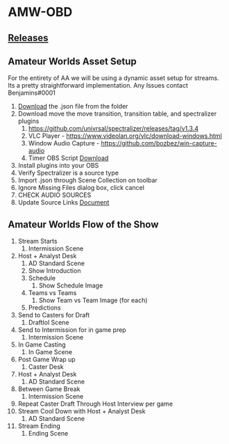# AMW-OBD

## [Releases](https://github.com/DaBenjamins/AMW-OBS/releases)

## Amateur Worlds Asset Setup

For the entirety of AA we will be using a dynamic asset setup for streams. Its a pretty straightforward implementation.
Any Issues contact Benjamins#0001

1. [Download](https://github.com/DaBenjamins/AMW-OBS/releases) the .json file from the folder
2. Download move the move transition, transition table, and spectralizer plugins
	1. https://github.com/univrsal/spectralizer/releases/tag/v1.3.4
	2. VLC Player - https://www.videolan.org/vlc/download-windows.html
	3. Window Audio Capture - https://github.com/bozbez/win-capture-audio
	4. Timer OBS Script [Download](https://raw.githubusercontent.com/DaBenjamins/AMW-OBS/main/countdownadaptivetime.lua)
3. Install plugins into your OBS
4. Verify Spectralizer is a source type
5. Import .json through Scene Collection on toolbar
6. Ignore Missing Files dialog box, click cancel
7. CHECK AUDIO SOURCES
8. Update Source Links [Document](https://docs.google.com/spreadsheets/d/1QNADXY0jrh_Ewpnsmy1F4rOzouzbyXhS90Gpteh1voQ/)


## Amateur Worlds Flow of the Show

1. Stream Starts
	1. Intermission Scene
2. Host + Analyst Desk
	1. AD Standard Scene
	2. Show Introduction
	3. Schedule
		1. Show Schedule Image
	4. Teams vs Teams
		1. Show Team vs Team Image (for each)
	5. Predictions
3. Send to Casters for Draft
	1. Draftlol Scene
4. Send to Intermission for in game prep
	1. Intermission Scene
5. In Game Casting
	1. In Game Scene
6. Post Game Wrap up
	1. Caster Desk
7. Host + Analyst Desk
	1. AD Standard Scene
8. Between Game Break
	1. Intermission Scene
9. Repeat Caster Draft Through Host Interview per game
10. Stream Cool Down with Host + Analyst Desk
	1. AD Standard Scene
11. Stream Ending
	1. Ending Scene
